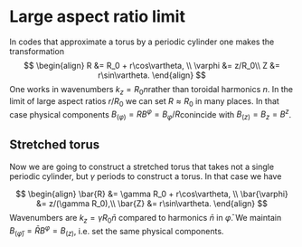 # Large aspect ratio limit

In codes that approximate a torus by a periodic cylinder one makes the transformation
$$
\begin{align}
R &= R_0 + r\cos\vartheta, \\
\varphi &= z/R_0\\
Z &= r\sin\vartheta.
\end{align}
$$
One works in wavenumbers $k_z =R_0 n​$ rather than toroidal harmonics $n​$. In the limit of large aspect ratios $r/R_0​$ we can set $R\approx R_0​$ in many places. In that case physical components $B_{(\varphi)}=R B^{\varphi}=B_{\varphi}/R​$ conincide with $B_{(z)}=B_z=B^z​$.

## Stretched torus

Now we are going to construct a stretched torus that takes not a single periodic cylinder, but $\gamma$ periods to construct a torus. In that case we have


$$
\begin{align}
\bar{R} &= \gamma R_0 + r\cos\vartheta, \\
\bar{\varphi} &= z/(\gamma R_0),\\
\bar{Z} &= r\sin\vartheta.
\end{align}
$$
Wavenumbers are  $k_z =\gamma R_0 \bar n$  compared to harmonics $\bar n$ in $\bar \varphi$. We maintain $B_{(\bar \varphi)} = \bar{R} B^{\varphi} = B_{(z)}$, i.e. set the same physical components.


